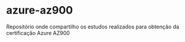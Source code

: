 # azure-az900
Repositório onde compartilho os estudos realizados para obtenção da certificação Azure AZ900
